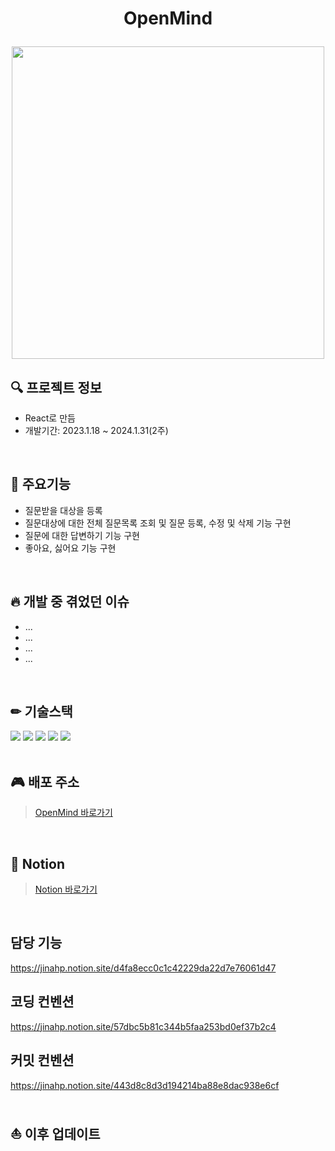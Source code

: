 # <p align="center">OpenMind</p>

<p align="center"><img src="https://github.com/Team7-OpenMind/OpenMind/assets/68732996/1de010d9-c973-4491-8035-23150b0bc981" width="500" /></p>


## 🔍 프로젝트 정보
* React로 만듬
* 개발기간: 2023.1.18 ~ 2024.1.31(2주)

<br/>

## 📖 주요기능
* 질문받을 대상을 등록
* 질문대상에 대한 전체 질문목록 조회 및 질문 등록, 수정 및 삭제 기능 구현
* 질문에 대한 답변하기 기능 구현
* 좋아요, 싫어요 기능 구현
<br/>

## 🔥 개발 중 겪었던 이슈
* ...
* ...
* ...
* ...
<br/>

## ✏ 기술스택
<img src="https://img.shields.io/badge/javascript-F7DF1E?style=for-the-badge&logo=javascript&logoColor=black"> <img src="https://img.shields.io/badge/styledcomponents-efac97?style=for-the-badge&logo=styledcomponents&logoColor=black"> <img src="https://img.shields.io/badge/react-black?style=for-the-badge&logo=react&logoColor=61DAFB"> <img src="https://img.shields.io/badge/redux-7f42c1?style=for-the-badge&logo=redux&logoColor=white"> <img src="https://img.shields.io/badge/webpack-black?style=for-the-badge&logo=webpack&logoColor=#8ED5FA">  
<br/>

## 🎮 배포 주소
> [OpenMind 바로가기](https://open-mind-7.vercel.app/)  
<br/>

## 📝 Notion
> [Notion 바로가기](https://www.notion.so/ada25783baab447fb9b2727b565946bf?pvs=4)
<br/>


## 담당 기능

https://jinahp.notion.site/d4fa8ecc0c1c42229da22d7e76061d47

## 코딩 컨벤션

https://jinahp.notion.site/57dbc5b81c344b5faa253bd0ef37b2c4

## 커밋 컨벤션

https://jinahp.notion.site/443d8c8d3d194214ba88e8dac938e6cf  
<br/>

## ⛵ 이후 업데이트
